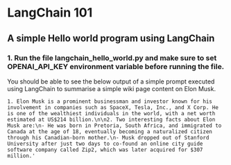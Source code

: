 # LangChain 101

## A simple Hello world program using LangChain

### 1. Run the file langchain_hello_world.py and make sure to set OPENAI_API_KEY environment variable before running the file.

You should be able to see the below output of a simple prompt executed using LangChain to summarise a simple wiki page content on Elon Musk.

```1. Elon Musk is a prominent businessman and investor known for his involvement in companies such as SpaceX, Tesla, Inc., and X Corp. He is one of the wealthiest individuals in the world, with a net worth estimated at US$214 billion.\n\n2. Two interesting facts about Elon Musk are:\n- He was born in Pretoria, South Africa, and immigrated to Canada at the age of 18, eventually becoming a naturalized citizen through his Canadian-born mother.\n- Musk dropped out of Stanford University after just two days to co-found an online city guide software company called Zip2, which was later acquired for $307 million.'```

## 